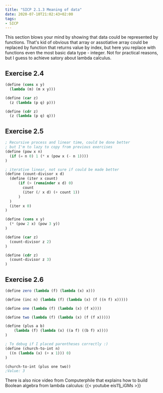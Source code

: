 ```yaml
---
title: "SICP 2.1.3 Meaning of data"
date: 2020-07-10T21:02:43+02:00
tags:
- SICP
---
```


This section blows your mind by showing that data could be represented by functions. That's kid of obvious that array or assotiative array could be replaced by function that returns value by index, but here you replace with functions even the most basic data type - integer. Not for practical reasons, but I guess to achieve satory about lambda calculus.

<!--more-->

##  Exercise 2.4

```scheme
(define (cons x y)
  (lambda (m) (m x y)))

(define (car z)
  (z (lambda (p q) p)))

(define (cdr z)
  (z (lambda (p q) q)))
```

##  Exercise 2.5

```scheme
; Recursive process and linear time, could be done better
; but I'm to lazy to copy from previous exercises
(define (pow x n) 
  (if (= n 0) 1 (* x (pow x (- n 1))))
)

; iterative linear, not sure if could be made better
(define (count-divisor x d)
  (define (iter x count)
      (if (> (remainder x d) 0)
        count
        (iter (/ x d) (+ count 1))
      )
  )
  (iter x 0)
)

(define (cons x y)
  (* (pow 2 x) (pow 3 y))
) 

(define (car z)
  (count-divisor z 2)
)

(define (cdr z)
  (count-divisor z 3)
)
```

##  Exercise 2.6

```scheme
(define zero (lambda (f) (lambda (x) x)))

(define (inc n) (lambda (f) (lambda (x) (f ((n f) x)))))

(define one (lambda (f) (lambda (x) (f x))))

(define two (lambda (f) (lambda (x) (f (f x)))))

(define (plus a b)
    (lambda (f) (lambda (x) ((a f) ((b f) x))))
)

; To debug if I placed parentheses correctly :)
(define (church-to-int n)
  ((n (lambda (x) (+ x 1))) 0)
)

(church-to-int (plus one two))
;Value: 3
```

There is also nice video from Computerphile that explains how to build Boolean algebra from lambda calculus:
{{< youtube eis11j_iGMs >}}
